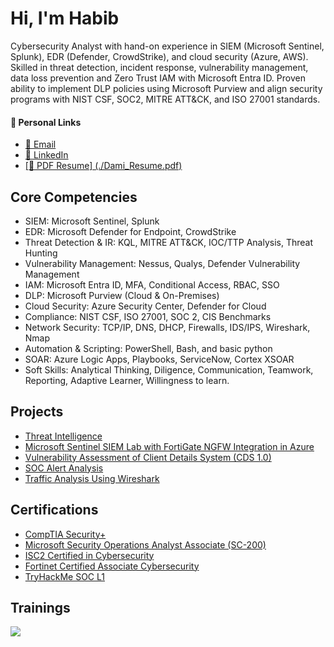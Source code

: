 # Hi, I'm Habib

Cybersecurity Analyst with hand-on experience in SIEM (Microsoft Sentinel, Splunk), EDR (Defender, CrowdStrike), and cloud security (Azure, AWS). Skilled in threat detection, incident response, vulnerability management, data loss prevention and Zero Trust IAM with Microsoft Entra ID. Proven ability to implement DLP policies using Microsoft Purview and align security programs with NIST CSF, SOC2, MITRE ATT&CK, and ISO 27001 standards.

#### 🔗 **Personal Links**

- <a href="mailto:mustaphahabib2@gmail.com">🔗 Email</a>
- <a href="https://www.linkedin.com/in/habibmg">💼 LinkedIn</a>
- <a href="mailto:mustaphahabib2@gmail.com">[📄 PDF Resume] (./Dami_Resume.pdf)</a>

## Core Competencies
- SIEM: Microsoft Sentinel, Splunk
- EDR: Microsoft Defender for Endpoint, CrowdStrike
- Threat Detection & IR: KQL, MITRE ATT&CK, IOC/TTP Analysis, Threat Hunting
- Vulnerability Management: Nessus, Qualys, Defender Vulnerability Management
- IAM: Microsoft Entra ID, MFA, Conditional Access, RBAC, SSO
- DLP: Microsoft Purview (Cloud & On-Premises)
- Cloud Security: Azure Security Center, Defender for Cloud
- Compliance: NIST CSF, ISO 27001, SOC 2, CIS Benchmarks
- Network Security: TCP/IP, DNS, DHCP, Firewalls, IDS/IPS, Wireshark, Nmap
- Automation & Scripting: PowerShell, Bash, and basic python
- SOAR: Azure Logic Apps, Playbooks, ServiceNow, Cortex XSOAR
- Soft Skills: Analytical Thinking, Diligence, Communication, Teamwork, Reporting, Adaptive Learner, Willingness to learn.
  
## Projects
- <a href="https://github.com/CyberBibs/Cyber-Threat-Intelligence">Threat Intelligence</a>
- <a href="https://github.com/CyberBibs/Microsoft-Sentinel-SIEM-Lab-with-FortiGate-NGFW-Integration-in-Azure">Microsoft Sentinel SIEM Lab with FortiGate NGFW Integration in Azure </a>
- <a href="https://github.com/CyberBibs/Vulnerability-Analysis-of-Client-Details-System/tree/main">Vulnerability Assessment of Client Details System (CDS 1.0)</a>
- <a href="https://github.com/CyberBibs/Labs">SOC Alert Analysis </a>
- <a href="https://https://github.com/CyberBibs/Wireshark-Traffic-Analysis/blob/main/README.md">Traffic Analysis Using Wireshark </a>

## Certifications

- <a href="https://www.credly.com/badges/b0c954fe-1e6c-4697-bbdf-df4799bc3ff0/public_url">CompTIA Security+</a>
- <a href="">Microsoft Security Operations Analyst Associate (SC-200)</a>
- <a href="https://www.credly.com/badges/74090c6e-76af-4546-ad5f-498f53f9c716/public_url">ISC2 Certified in Cybersecurity</a>
- <a href="https://www.credly.com/badges/6339da5d-38c9-4697-bff7-afbf14c56725/public_url">Fortinet Certified Associate Cybersecurity</a>
- <a href="">TryHackMe SOC L1 </a>
</div>

## Trainings

<div>
<a href="https://www.qualys.com/apps/vulnerability-management/"><img src="https://img.shields.io/badge/-Qualys%20VM%20Foundation-0073e6?style=for-the-badge&logo=Qualys&logoColor=white" />
</a>
</div>


